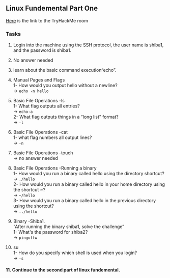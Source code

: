 

## Linux Fundemental Part One
[Here](https://tryhackme.com/room/linux1) is the link to the TryHackMe room
### Tasks
1. Login into the machine using the SSH protocol, the user name is shiba1, and the password is shiba1.

2. No answer needed

3. learn about the basic command execution“echo”.

4. Manual Pages and Flags  
      1- How would you output hello without a newline?  
 → <code>echo -n hello</code>
         
5. Basic File Operations -ls  
      1- What flag outputs all entries?  
         →   <code>echo-a</code>  
      2- What flag outputs things in a “long list” format?  
         →  <code>-l</code>
         
6. Basic File Operations -cat  
      1- what flag numbers all output lines?  
        →  <code>-n</code>
        
7. Basic File Operations -touch   
      → no answer needed 
      
8. Basic File Operations -Running a binary  
      1- How would you run a binary called hello using the directory shortcut?  
         →  <code>./hello</code>  
      2- How would you run a binary called hello in your home directory using the shortcut ~?  
         →  <code>~/hello</code>  
      3- How would you run a binary called hello in the previous directory using the shortcut?   
        →  <code>../hello</code>
        
9. Binary -Shiba1.  
    “After running the binary shiba1, solve the challenge”  
      1- What's the password for shiba2?  
        →  <code>pinguftw</code>
        
10. su  
      1- How do you specify which shell is used when you login?  
        →  <code>-s</code>  
        
#### 11. Continue to the second part of linux fundemental. 
 


